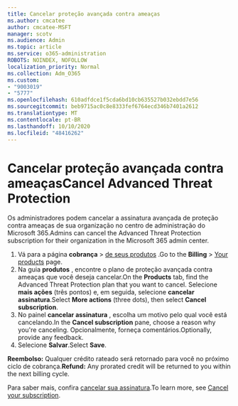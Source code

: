 ```yaml
---
title: Cancelar proteção avançada contra ameaças
ms.author: cmcatee
author: cmcatee-MSFT
manager: scotv
ms.audience: Admin
ms.topic: article
ms.service: o365-administration
ROBOTS: NOINDEX, NOFOLLOW
localization_priority: Normal
ms.collection: Adm_O365
ms.custom:
- "9003019"
- "5777"
ms.openlocfilehash: 610adfdce1f5cda6bd10cb635527b032ebdd7e56
ms.sourcegitcommit: beb9715ac0c8e8333fef6764ecd346b7401a2612
ms.translationtype: MT
ms.contentlocale: pt-BR
ms.lasthandoff: 10/10/2020
ms.locfileid: "48416262"
---
```

# <a name="cancel-advanced-threat-protection"></a><span data-ttu-id="85500-102">Cancelar proteção avançada contra ameaças</span><span class="sxs-lookup"><span data-stu-id="85500-102">Cancel Advanced Threat Protection</span></span>

<span data-ttu-id="85500-103">Os administradores podem cancelar a assinatura avançada de proteção contra ameaças de sua organização no centro de administração do Microsoft 365.</span><span class="sxs-lookup"><span data-stu-id="85500-103">Admins can cancel the Advanced Threat Protection subscription for their organization in the Microsoft 365 admin center.</span></span>

1. <span data-ttu-id="85500-104">Vá para a página **cobrança**  >  [de seus produtos](https://go.microsoft.com/fwlink/p/?linkid=842054) .</span><span class="sxs-lookup"><span data-stu-id="85500-104">Go to the  **Billing** > [Your products](https://go.microsoft.com/fwlink/p/?linkid=842054) page.</span></span>
2. <span data-ttu-id="85500-105">Na guia **produtos** , encontre o plano de proteção avançada contra ameaças que você deseja cancelar.</span><span class="sxs-lookup"><span data-stu-id="85500-105">On the **Products** tab, find the Advanced Threat Protection plan that you want to cancel.</span></span> <span data-ttu-id="85500-106">Selecione **mais ações** (três pontos) e, em seguida, selecione **cancelar assinatura**.</span><span class="sxs-lookup"><span data-stu-id="85500-106">Select **More actions** (three dots), then select **Cancel subscription**.</span></span>
3. <span data-ttu-id="85500-107">No painel **cancelar assinatura** , escolha um motivo pelo qual você está cancelando.</span><span class="sxs-lookup"><span data-stu-id="85500-107">In the **Cancel subscription** pane, choose a reason why you're canceling.</span></span> <span data-ttu-id="85500-108">Opcionalmente, forneça comentários.</span><span class="sxs-lookup"><span data-stu-id="85500-108">Optionally, provide any feedback.</span></span>
4. <span data-ttu-id="85500-109">Selecione **Salvar**.</span><span class="sxs-lookup"><span data-stu-id="85500-109">Select **Save**.</span></span>

<span data-ttu-id="85500-110">**Reembolso:** Qualquer crédito rateado será retornado para você no próximo ciclo de cobrança.</span><span class="sxs-lookup"><span data-stu-id="85500-110">**Refund:** Any prorated credit will be returned to you within the next billing cycle.</span></span>

<span data-ttu-id="85500-111">Para saber mais, confira [cancelar sua assinatura](https://docs.microsoft.com/microsoft-365/commerce/subscriptions/cancel-your-subscription).</span><span class="sxs-lookup"><span data-stu-id="85500-111">To learn more, see [Cancel your subscription](https://docs.microsoft.com/microsoft-365/commerce/subscriptions/cancel-your-subscription).</span></span>